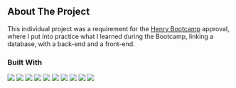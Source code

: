 ## About The Project

This individual project was a requirement for the [Henry Bootcamp](https://www.soyhenry.com/) approval, where I put into practice what I learned during the Bootcamp, linking a database, with a back-end and a front-end.

### Built With

![](https://camo.githubusercontent.com/2fad14d202b24de54ef28fb28fc41b3fe661fc22ca72ab6045ed280d277bb536/68747470733a2f2f696d672e736869656c64732e696f2f62616467652f2d48544d4c352d4533344632363f7374796c653d666c6174266c6f676f3d68746d6c35266c6f676f436f6c6f723d7768697465)
![](https://camo.githubusercontent.com/106cfcc1bea1938e98f03e1291b18f30091ec44513da900b54f988416824d3b7/68747470733a2f2f696d672e736869656c64732e696f2f62616467652f2d435353332d3135373242363f7374796c653d666c6174266c6f676f3d63737333266c6f676f436f6c6f723d7768697465)
![](https://camo.githubusercontent.com/9627fbbce0fc5b0724e21b9a80fbe82e235db74e17c63d1fd461211b12be557e/68747470733a2f2f696d672e736869656c64732e696f2f62616467652f2d52656163742d3030303030303f7374796c653d666c6174266c6f676f3d7265616374266c6f676f436f6c6f723d303063386666)
![](https://camo.githubusercontent.com/cd22d0ff52c2bfb8510e8f9263674a124dddb9826762cd7a27f037ae4ebc49a4/68747470733a2f2f696d672e736869656c64732e696f2f62616467652f2d52656475782d3736344142433f7374796c653d666c6174266c6f676f3d7265647578266c6f676f436f6c6f723d776869746520)
![](https://camo.githubusercontent.com/0c79b4c53042fc972376a628d2ffac987f98def4b6351c32803fa6638e42f699/68747470733a2f2f696d672e736869656c64732e696f2f62616467652f2d457870726573732e6a732d3738373837383f7374796c653d666c6174)
![](https://camo.githubusercontent.com/16c921bc8fbac9756892f9344acbe27a5be09b60671d9db1fc8a6cb33b5cccd6/68747470733a2f2f696d672e736869656c64732e696f2f62616467652f2d4e6f64652e6a732d3343383733413f7374796c653d666c6174266c6f676f3d4e6f64652e6a73266c6f676f436f6c6f723d7768697465)
![](https://camo.githubusercontent.com/86eb281eec8870ab30350dca5f4e4776a5b3d98c767dd9328b94e3200a9f5a29/68747470733a2f2f696d672e736869656c64732e696f2f62616467652f2d506f737467726553514c2d3331363438433f7374796c653d666c6174266c6f676f3d706f737467726573716c266c6f676f436f6c6f723d464646464646)
![](https://camo.githubusercontent.com/08353cdca946413fbc36dbf065443f85027df5aea22b204b4b30e2e4635721c1/68747470733a2f2f696d672e736869656c64732e696f2f62616467652f2d53657175656c697a652d3339394146333f7374796c653d666c6174266c6f676f3d73657175656c697a65266c6f676f436f6c6f723d464646464646)
![](https://camo.githubusercontent.com/e6827ddacb39b17e677eaffdae6995da1cc09076e4d50f2b816d2758873f438c/687474703a2f2f696d672e736869656c64732e696f2f62616467652f2d4769746875622d3030303030303f7374796c653d666c6174266c6f676f3d676974687562266c6f676f436f6c6f723d464646464646)
![](https://camo.githubusercontent.com/8211a57a9b9b05c9118ee21fea5ff1789d60b6fabbf6bb96caac38fbc12d9032/687474703a2f2f696d672e736869656c64732e696f2f62616467652f2d4865726f6b752d3433303039383f7374796c653d666c6174266c6f676f3d6865726f6b75266c6f676f436f6c6f723d7768697465)
